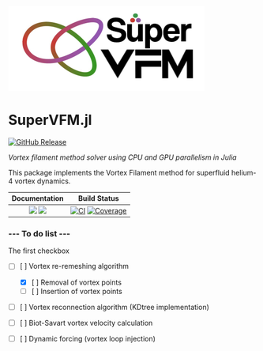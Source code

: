 ![Logo](docs/src/assets/logo.svg)

# SuperVFM.jl
[![GitHub Release](https://img.shields.io/github/v/release/pstasiak2000/SuperVFM)](https://github.com/pstasiak2000/SuperVFM/releases/latest)

*Vortex filament method solver using CPU and GPU parallelism in Julia*

This package implements the Vortex Filament method for superfluid helium-4 vortex dynamics. 

| **Documentation**                                                         | **Build Status**                                                                                |
|:-------------------------------------------------------------------------:|:-----------------------------------------------------------------------------------------------:|
| [![][docs-dev-img]][docs-dev-url] [![][docs-stable-img]][docs-stable-url] |[![CI](https://github.com/pstasiak2000/SuperVFM/actions/workflows/CI.yml/badge.svg?branch=main)](https://github.com/pstasiak2000/SuperVFM/actions/workflows/CI.yml) [![Coverage](https://codecov.io/gh/pstasiak2000/SuperVFM.jl/branch/main/graph/badge.svg)](https://codecov.io/gh/pstasiak2000/SuperVFM.jl) |

### --- To do list ---
The first checkbox

- [ ]  [ ] Vortex re-remeshing algorithm
    - [x] [ ] Removal of vortex points 
    - [ ] [ ] Insertion of vortex points
- [ ] [ ] Vortex reconnection algorithm (KDtree implementation)
- [ ] [ ] Biot-Savart vortex velocity calculation
- [ ] [ ] Dynamic forcing (vortex loop injection)




[docs-stable-img]: https://img.shields.io/badge/docs-stable-blue.svg
[docs-stable-url]: https://pstasiak2000.github.io/SuperVFM/stable/

[docs-dev-img]: https://img.shields.io/badge/docs-dev-blue.svg
[docs-dev-url]: https://pstasiak2000.github.io/SuperVFM/dev/

